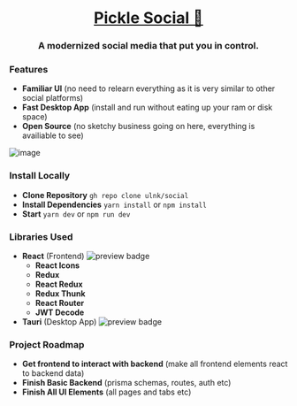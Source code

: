 <h1 align="center"><a href="">Pickle Social 🥒</a></h1>
<h3 align="center">A modernized social media that put you in control.</h3>

### Features
* **Familiar UI** (no need to relearn everything as it is very similar to other social platforms)
* **Fast Desktop App** (install and run without eating up your ram or disk space)
* **Open Source** (no sketchy business going on here, everything is availiable to see)

![image](https://user-images.githubusercontent.com/93608862/178068506-07003624-fd61-45d0-a5c9-68e6e4fc5858.png)

### Install Locally
* **Clone Repository** `gh repo clone ulnk/social`
* **Install Dependencies** `yarn install` or `npm install`
* **Start** `yarn dev` or `npm run dev`

### Libraries Used
* **React** (Frontend) <img alt="preview badge" src="https://img.shields.io/npm/v/react">
  * **React Icons**
  * **Redux**
  * **React Redux**
  * **Redux Thunk**
  * **React Router**
  * **JWT Decode**
* **Tauri** (Desktop App) <img alt="preview badge" src="https://img.shields.io/npm/v/@tauri-apps/api">
 
### Project Roadmap
* **Get frontend to interact with backend** (make all frontend elements react to backend data)
* **Finish Basic Backend** (prisma schemas, routes, auth etc)
* **Finish All UI Elements** (all pages and tabs etc)
